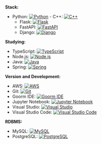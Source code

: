 **Stack:**
- Python: [![Python](https://img.shields.io/badge/Python-3.9-blue?logo=python&logoColor=white)](https://www.python.org/) - C++: [![C++](https://img.shields.io/badge/C++-Language-00599C?logo=c%2B%2B&logoColor=white)](https://en.wikipedia.org/wiki/C%2B%2B)
  - Flask: [![Flask](https://img.shields.io/badge/Flask-2.0-black?logo=flask&logoColor=white)](https://flask.palletsprojects.com/)
  - FastAPI: [![FastAPI](https://img.shields.io/badge/FastAPI-0.70.0-teal?logo=fastapi&logoColor=white)](https://fastapi.tiangolo.com/)
  - Django: [![Django](https://img.shields.io/badge/Django-3.2-green?logo=django&logoColor=white)](https://www.djangoproject.com/)


**Studying:**
- TypeScript: [![TypeScript](https://img.shields.io/badge/TypeScript-4.4-blue?logo=typescript&logoColor=white)](https://www.typescriptlang.org/)
 - Node.js: [![Node.js](https://img.shields.io/badge/Node.js-14.17.0-green?logo=node.js&logoColor=white)](https://nodejs.org/)
- Java: [![Java](https://img.shields.io/badge/Java-11-red?logo=java&logoColor=white)](https://www.oracle.com/java/)
 - Spring: [![Spring](https://img.shields.io/badge/Spring-5.3.9-green?logo=spring&logoColor=white)](https://spring.io/)

**Version and Development:**
- AWS: [![AWS](https://img.shields.io/badge/AWS-Amazon%20Web%20Services-orange?logo=amazon-aws&logoColor=white)](https://aws.amazon.com/)
- Git: [![Git](https://img.shields.io/badge/Git-Version%20Control-lightgrey?logo=git&logoColor=white)](https://git-scm.com/)
- Goorm IDE: [![Goorm IDE](https://img.shields.io/badge/Goorm%20IDE-Cloud%20Development-lightblue)](https://ide.goorm.io/)
- Jupyter Notebook: [![Jupyter Notebook](https://img.shields.io/badge/Jupyter-Notebook-F37626?logo=jupyter&logoColor=white)](https://jupyter.org/)
- Visual Studio: [![Visual Studio](https://img.shields.io/badge/Visual%20Studio-2019-purple?logo=visual-studio&logoColor=white)](https://visualstudio.microsoft.com/)
- Visual Studio Code: [![Visual Studio Code](https://img.shields.io/badge/VS%20Code-1.60.2-blue?logo=visual-studio-code&logoColor=white)](https://code.visualstudio.com/)

**RDBMS:**
- MySQL: [![MySQL](https://img.shields.io/badge/MySQL-8.0-blue?logo=mysql&logoColor=white)](https://www.mysql.com/)
- PostgreSQL: [![PostgreSQL](https://img.shields.io/badge/PostgreSQL-13.4-blue?logo=postgresql&logoColor=white)](https://www.postgresql.org/)
